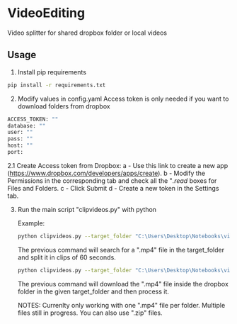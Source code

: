 # VideoEditing

Video splitter for shared dropbox folder or local videos

## Usage

1. Install pip requirements

```bash
pip install -r requirements.txt
```

2. Modify values in config.yaml
Access token is only needed if you want to download folders from dropbox

```bash
ACCESS_TOKEN: ""
database: ""
user: ""
pass: ""
host: ""
port: 
```

2.1 Create Access token from Dropbox:
    a - Use this link to create a new app (https://www.dropbox.com/developers/apps/create). 
    b - Modify the Permissions in the corresponding tab and check all the "*.read* boxes for Files and Folders.
    c - Click Submit
    d - Create a new token in the Settings tab.

3. Run the main script "clipvideos.py" with python

    Example:

    ```bash
    python clipvideos.py --target_folder "C:\Users\Desktop\Notebooks\videos"    
    ```

    The previous command will search for a ".mp4" file in the target_folder and split it in clips of 60 seconds.

    ```bash
    python clipvideos.py --target_folder "C:\Users\Desktop\Notebooks\videos"   --url "https://www.dropbox.com/sh/..." 
    ```

    The previous command will download the ".mp4" file inside the dropbox folder in the given target_folder and then process it.

    NOTES: Currenlty only working with one ".mp4" file per folder. Multiple files still in progress.
    You can also use ".zip" files.

    